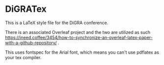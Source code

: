 # DiGRATex
This is a LaTeX style file for the DiGRA conference.

There is an associated Overleaf project and the two are utilized as such https://ineed.coffee/3454/how-to-synchronize-an-overleaf-latex-paper-with-a-github-repository/ .

This uses fontspec for the Arial font, which means you can't use pdflatex as your tex compiler.
